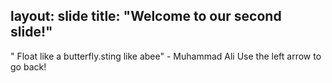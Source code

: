 layout: slide
title: "Welcome to our second slide!"
---
" Float like a butterfly.sting like  abee" - Muhammad Ali
Use the left arrow to go back!
